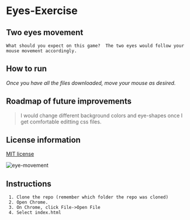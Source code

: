 # Eyes-Exercise

## Two eyes movement
```What should you expect on this game?  The two eyes would follow your mouse movement accordingly.```

## How to run 
*Once you have all the files downloaded, move your mouse as desired.*

## Roadmap of future improvements
> I would change different background colors and eye-shapes once I get comfortable editting css files.

## License information
[MIT license](https://choosealicense.com/licenses/mit/)

![eye-movement](https://user-images.githubusercontent.com/102787056/174466250-654ab608-fe04-401b-b5e3-8502a5512fee.jpg)

## Instructions
     1. Clone the repo (remember which folder the repo was cloned)
     2. Open Chrome.
     3. On Chrome, click File->Open File
     4. Select index.html
